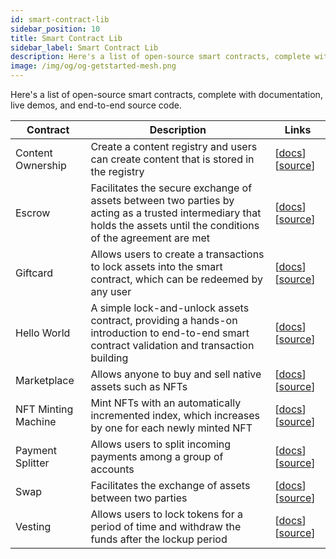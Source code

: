 ```yaml
---
id: smart-contract-lib
sidebar_position: 10
title: Smart Contract Lib
sidebar_label: Smart Contract Lib
description: Here's a list of open-source smart contracts, complete with documentation, live demos, and end-to-end source code.
image: /img/og/og-getstarted-mesh.png
---
```


Here's a list of open-source smart contracts, complete with documentation, live demos, and end-to-end source code.

| Contract | Description | Links |
| --- | --- | --- |
| Content Ownership | Create a content registry and users can create content that is stored in the registry | [[docs](https://meshjs.dev/smart-contracts/content-ownership)] [[source](https://github.com/MeshJS/mesh/tree/main/packages/mesh-contract/src/content-ownership)] |
| Escrow | Facilitates the secure exchange of assets between two parties by acting as a trusted intermediary that holds the assets until the conditions of the agreement are met | [[docs](https://meshjs.dev/smart-contracts/escrow)] [[source](https://github.com/MeshJS/mesh/tree/main/packages/mesh-contract/src/escrow)] |
| Giftcard | Allows users to create a transactions to lock assets into the smart contract, which can be redeemed by any user | [[docs](https://meshjs.dev/smart-contracts/giftcard)] [[source](https://github.com/MeshJS/mesh/tree/main/packages/mesh-contract/src/giftcard)] |
| Hello World | A simple lock-and-unlock assets contract, providing a hands-on introduction to end-to-end smart contract validation and transaction building | [[docs](https://meshjs.dev/smart-contracts/hello-world)] [[source](https://github.com/MeshJS/mesh/tree/main/packages/mesh-contract/src/hello-world)] |
| Marketplace | Allows anyone to buy and sell native assets such as NFTs | [[docs](https://meshjs.dev/smart-contracts/marketplace)] [[source](https://github.com/MeshJS/mesh/tree/main/packages/mesh-contract/src/marketplace)] |
| NFT Minting Machine | Mint NFTs with an automatically incremented index, which increases by one for each newly minted NFT | [[docs](https://meshjs.dev/smart-contracts/plutus-nft)] [[source](https://github.com/MeshJS/mesh/tree/main/packages/mesh-contract/src/plutus-nft)] |
| Payment Splitter | Allows users to split incoming payments among a group of accounts | [[docs](https://meshjs.dev/smart-contracts/payment-splitter)] [[source](https://github.com/MeshJS/mesh/tree/main/packages/mesh-contract/src/payment-splitter)] |
| Swap | Facilitates the exchange of assets between two parties | [[docs](https://meshjs.dev/smart-contracts/swap)] [[source](https://github.com/MeshJS/mesh/tree/main/packages/mesh-contract/src/swap)] |
| Vesting | Allows users to lock tokens for a period of time and withdraw the funds after the lockup period | [[docs](https://meshjs.dev/smart-contracts/vesting)] [[source](https://github.com/MeshJS/mesh/tree/main/packages/mesh-contract/src/vesting)] |
